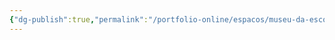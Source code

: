 ```yaml
---
{"dg-publish":true,"permalink":"/portfolio-online/espacos/museu-da-escola-de-arquitetura/","tags":["💼/📍"],"created":"2024-02-05T11:59:48.600-03:00","updated":"2024-02-05T18:55:44.189-03:00"}
---
```


